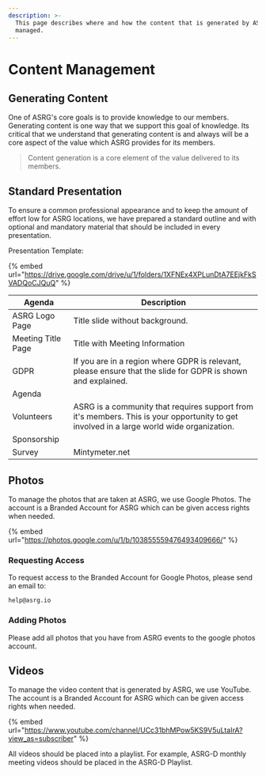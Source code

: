 ```yaml
---
description: >-
  This page describes where and how the content that is generated by ASRG is
  managed.
---
```


# Content Management

## Generating Content

One of ASRG's core goals is to provide knowledge to our members.  Generating content is one way that we support this goal of knowledge.  Its critical that we understand that generating content is and always will be a core aspect of the value which ASRG provides for its members.

> Content generation is a core element of the value delivered to its members. &#x20;

## Standard Presentation

To ensure a common professional appearance and to keep the amount of effort low for ASRG locations, we have prepared a standard outline and with optional and mandatory material that should be included in every presentation.&#x20;

Presentation Template:&#x20;

{% embed url="https://drive.google.com/drive/u/1/folders/1XFNEx4XPLunDtA7EEjkFkSVADQoCJQuQ" %}



| Agenda             | Description                                                                                                                                 |
| ------------------ | ------------------------------------------------------------------------------------------------------------------------------------------- |
| ASRG Logo Page     | Title slide without background.                                                                                                             |
| Meeting Title Page | Title with Meeting Information                                                                                                              |
| GDPR               | If you are in a region where GDPR is relevant, please ensure that the slide for GDPR is shown and explained.                                |
| Agenda             |                                                                                                                                             |
| Volunteers         | ASRG is a community that requires support from it's members.  This is your opportunity to get involved in a large world wide organization.  |
| Sponsorship        |                                                                                                                                             |
| Survey             | Mintymeter.net                                                                                                                              |

## Photos

To manage the photos that are taken at ASRG, we use Google Photos.  The account is a Branded Account for ASRG which can be given access rights when needed.

{% embed url="https://photos.google.com/u/1/b/103855559476493409666/" %}

### Requesting Access

To request access to the Branded Account for Google Photos, please send an email to:

```
help@asrg.io
```

### Adding Photos

Please add all photos that you have from ASRG events to the google photos account. &#x20;

## Videos

To manage the video content that is generated by ASRG, we use YouTube.  The account is a Branded Account for ASRG which can be given access rights when needed.

{% embed url="https://www.youtube.com/channel/UCc31bhMPow5KS9V5uLtaIrA?view_as=subscriber" %}

All videos should be placed into a playlist.  For example, ASRG-D monthly meeting videos should be placed in the ASRG-D Playlist. &#x20;

